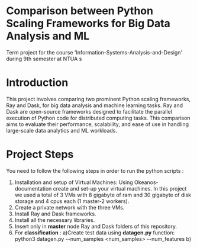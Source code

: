# Comparison between Python Scaling Frameworks for Big Data Analysis and ML
Term project for the course 'Information-Systems-Analysis-and-Design' during 9th semester at NTUA
s  
# Introduction
This project involves comparing two prominent Python scaling frameworks, Ray and Dask, for big data analysis and machine learning tasks. Ray and Dask are open-source frameworks designed to facilitate the parallel execution of Python code for distributed computing tasks. This comparison aims to evaluate their performance, scalability, and ease of use in handling large-scale data analytics and ML workloads.

# Project Steps
You need to follow the following steps in order to run the python scripts :  

1. Installation and setup of Virtual Machines: Using Okeanos-documentation create and set-up your virtual machines. In this project we used a total of 3 VMs with 8 gigabyte of ram and 30 gigabyte of disk storage and 4 cpus each (1 master-2 workers).
2. Create a private network with the three VMs.
3. Install Ray and Dask frameworks.
4. Install all the necessary libraries.
5. Insert only in <b>master</b> node Ray and Dask folders of this repository.
6. For <b> classification</b> :
   a)Create test data using <b>datagen.py</b> function: python3 datagen.py --num_samples <num_samples> --num_features <features>
   b)
